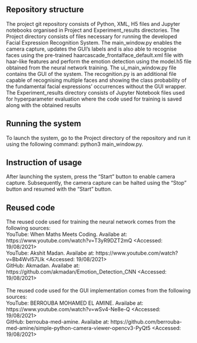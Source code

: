 <h2>Repository structure</h2>
The project git repository consists of Python, XML, H5 files and Jupyter notebooks organised in Project and Experiment_results directories. The Project directory consists of files necessary for running the developed Facial Expression Recognition System. The main_window.py enables the camera capture, updates the GUI’s labels and is also able to recognise faces using the pre-trained haarcascade_frontalface_default.xml file with haar-like features and perform the emotion detection using the model.h5 file obtained from the neural network training. The ui_main_window.py file contains the GUI of the system. The recognition.py is an additional file capable of recognising multiple faces and showing the class probability of the fundamental facial expressions’ occurrences without the GUI wrapper. The Experiment_results directory consists of Jupyter Notebook files used for hyperparameter evaluation where the code used for training is saved along with the obtained results 

<h2>Running the system</h2>
To launch the system, go to the Project directory of the repository and run it using the following command: python3 main_window.py.

<h2>Instruction of usage</h2>
After launching the system, press the “Start” button to enable camera capture. Subsequently, the camera capture can be halted using the “Stop” button and resumed with the “Start” button.

<h2>Reused code</h2>
The reused code used for training the neural network comes from the following sources: <br>
YouTube: When Maths Meets Coding. Availabe at: https://www.youtube.com/watch?v=T3yR9DZT2mQ &#60;Accessed: 19/08/2021&#62; <br>
YouTube: Akshit Madan. Availabe at: https://www.youtube.com/watch?v=Bb4Wvl57LIk &#60;Accessed: 19/08/2021&#62; <br>
GitHub: Akmadan. Availabe at: https://github.com/akmadan/Emotion_Detection_CNN &#60;Accessed: 19/08/2021&#62; <br>
<br>
The reused code used for the GUI implementation comes from the following sources: <br>
YouTube: BERROUBA MOHAMED EL AMINE. Availabe at: https://www.youtube.com/watch?v=wSv4-Ne8e-Q &#60;Accessed: 19/08/2021&#62; <br>
GitHub: berrouba-med-amine. Availabe at: https://github.com/berrouba-med-amine/simple-python-camera-viewer-opencv3-PyQt5 &#60;Accessed: 19/08/2021&#62; 